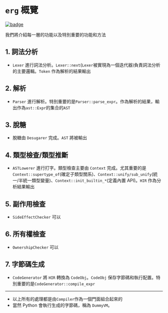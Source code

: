 # `erg` 概覽

[![badge](https://img.shields.io/endpoint.svg?url=https%3A%2F%2Fgezf7g7pd5.execute-api.ap-northeast-1.amazonaws.com%2Fdefault%2Fsource_up_to_date%3Fowner%3Derg-lang%26repos%3Derg%26ref%3Dmain%26path%3Ddoc/EN/compiler/overview.md%26commit_hash%3Dd15cbbf7b33df0f78a575cff9679d84c36ea3ab1)](https://gezf7g7pd5.execute-api.ap-northeast-1.amazonaws.com/default/source_up_to_date?owner=erg-lang&repos=erg&ref=main&path=doc/EN/compiler/overview.md&commit_hash=d15cbbf7b33df0f78a575cff9679d84c36ea3ab1)

我們將介紹每一層的功能以及特別重要的功能和方法

## 1. 詞法分析

* `Lexer` 進行詞法分析。`Lexer::next`(`Lexer`被實現為一個迭代器)負責詞法分析的主要邏輯。`Token` 作為解析的結果輸出

## 2. 解析

* `Parser` 進行解析。特別重要的是`Parser::parse_expr`。作為解析的結果，輸出作為`ast::Expr`的集合的`AST`

## 3. 脫糖

* 脫糖由 `Desugarer` 完成。`AST` 將被輸出

## 4. 類型檢查/類型推斷

* `ASTLowerer` 進行打字。類型檢查主要由 `Context` 完成。尤其重要的是 `Context::supertype_of`(確定子類型關系)、`Context::unify/sub_unify`(統一/半統一類型變量)、`Context::init_builtin_*`(定義內置 API)。`HIR` 作為分析結果輸出

## 5. 副作用檢查

* `SideEffectChecker` 可以

## 6. 所有權檢查

* `OwnershipChecker` 可以

## 7. 字節碼生成

* `CodeGenerator` 將 `HIR` 轉換為 `CodeObj`。`CodeObj` 保存字節碼和執行配置。特別重要的是`CodeGenerator::compile_expr`

---

* 以上所有的處理都是由`Compiler`作為一個門面組合起來的
* 當然 Python 會執行生成的字節碼，稱為 `DummyVM`。